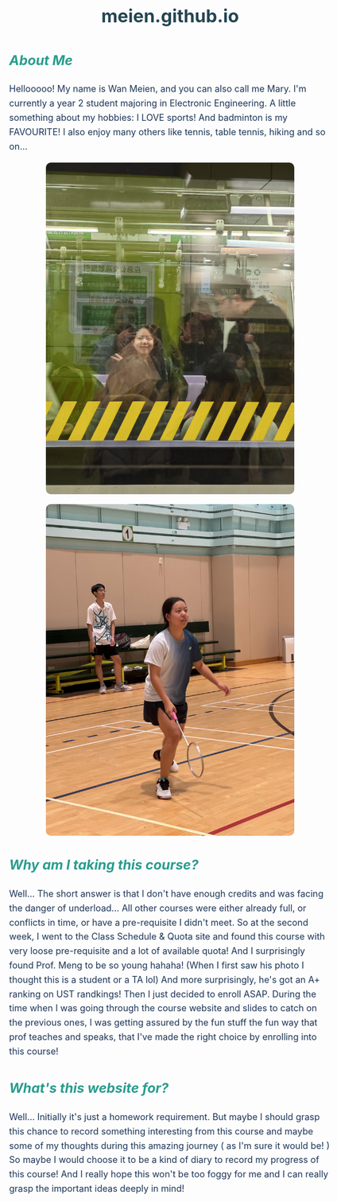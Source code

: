 <style>
body{
  color: #1D3557;
  font-size:18px;
  line-height: 1.6;
}
  h1{
    color: #264653;
    text-align: center;
  }
  h2{color: #2A9D8F;
    }



  
</style>



# meien.github.io
## _About Me_
  Hellooooo! My name is Wan Meien, and you can also call me Mary. I'm currently a year 2 student majoring in Electronic Engineering. 
  A little something about my hobbies: I LOVE sports! And badminton is my FAVOURITE! I also enjoy many others like tennis, table tennis, hiking and so on...
<div style="display: flex; gap:20px; flex-wrap: wrap; justify-content: center;">
<img src="/IMG_2174.JPG" alt="myself" style="width:500px; height:auto; border-radius: 10px">
<img src="/IMG_5668.JPG" alt="badminton" style="width:500px; height:auto; border-radius: 10px">
</div>

## _Why am I taking this course?_
 Well... The short answer is that I don't have enough credits and was facing the danger of underload... All other courses were either already full, or conflicts in time, or have a pre-requisite I didn't meet.
  So at the second week, I went to the Class Schedule & Quota site and found this course with very loose pre-requisite and a lot of available quota! And I surprisingly found Prof. Meng to be so young hahaha! (When I first saw his photo I thought this is a student or a TA lol)  And more surprisingly, he's got an A+ ranking on UST randkings!
  Then I just decided to enroll ASAP. 
  During the time when I was going through the course website and slides to catch on the previous ones, I was getting assured by the fun stuff the fun way that prof teaches and speaks, that I've made the right choice by enrolling into this course!

## _What's this website for?_
  Well... Initially it's just a homework requirement. But maybe I should grasp this chance to record something interesting from this course and maybe some of my thoughts during this amazing journey ( as I'm sure it would be! )
  So maybe I would choose it to be a kind of diary to record my progress of this course!
  And I really hope this won't be too foggy for me and I can really grasp the important ideas deeply in mind!
